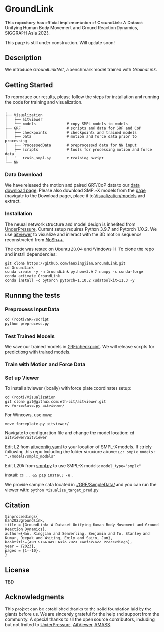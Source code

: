 # GroundLink

This repository has official implementation of GroundLink: A Dataset Unifying Human Body Movement and Ground Reaction Dynamics, SIGGRAPH Asia 2023. 

This page is still under construction. Will update soon!

## Description
We introduce _GroundLinkNet_, a benchmark model trained with _GroundLink_.

## Getting Started

To reproduce our results, please follow the steps for installation and running the code for training and visualization. 

    .
    ├── Visualization  
    │   ├── aitviewer
    │   └── models              # copy SMPL models to models
    ├── GRF                     # scripts and data for GRF and CoP
    │   ├── checkpoints         # checkpoints and trained models
    │   ├── Data                # motion and force data prior to processing
    │   ├── ProcessedData       # preprocessed data for NN input
    │   ├── scripts             # tools for processing motion and force data
    │   └── train_smpl.py       # training script
    └── NN

### Data Download
We have released the motion and paired GRF/CoP data to our [data download page](https://csr.bu.edu/groundlink/). 
Please also download SMPL-X models from the [page](https://smpl-x.is.tue.mpg.de/) (navigate to the Download page), place it to [Visualization/models](./Visualization/models/) and extract. 

### Installation

The neural network structure and model design is inherited from [UnderPressure](https://github.com/InterDigitalInc/UnderPressure). Current setup requires Python 3.9.7 and Pytorch 1.10.2. We use [aitviewer](https://github.com/eth-ait/aitviewer) to visualize and interact with the 3D motion sequence reconstructed from [MoSh++](https://github.com/nghorbani/moshpp).

The code was tested on Ubuntu 20.04 and Windows 11. To clone the repo and install dependencies:
```
git clone https://github.com/hanxingjian/GroundLink.git
cd GroundLink
conda create -y -n GroundLink python=3.9.7 numpy -c conda-forge
conda activate GroundLink
conda install -c pytorch pytorch=1.10.2 cudatoolkit=11.3 -y
```



## Running the tests

### Preprocess Input Data

```
cd (root)/GRF/script
python preprocess.py
```

### Test Trained Models

We save our trained models in [GRF/checkpoint](./GRF/checkpoint/). We will release scripts for predictiong with trained models.

### Train with Motion and Force Data

### Set up Viewer

To install aitviewer (locally) with force plate coordinates setup:
```
cd (root)/Visualization
git clone git@github.com:eth-ait/aitviewer.git
mv forceplate.py aitviewer/
```

For Windows, use ```move```:
```
move forceplate.py aitviewer/
```



Navigate to configuration file and change the model location:
```cd aitviewer/aitviewer```

Edit L2 from [aitvconfig.yaml](https://github.com/eth-ait/aitviewer/blob/main/aitviewer/aitvconfig.yaml) to your location of SMPL-X models. If stricly following this repo including the folder structure above:
```L2: smplx_models: "./models/smplx_models"```

Edit L205 from [smpl.py](./Visualization/aitviewer/aitviewer/renderables/smpl.py) to use SMPL-X models:
```model_type="smplx"```

Install:
```cd .. && pip install -e .```

We provide sample data located in [./GRF/SampleData/](./GRF/SampleData/) and you can run the viewer with:
```python visualize_target_pred.py ``` 

## Citation
```
@inproceedings{
han2023groundlink,
title = {GroundLink: A Dataset Unifying Human Body Movement and Ground Reaction Dynamics},
author={Han, Xingjian and Senderling, Benjamin and To, Stanley and Kumar, Deepak and Whiting, Emily and Saito, Jun},
booktitle={ACM SIGGRAPH Asia 2023 Conference Proceedings},
year = {2023},
pages = {1--10},
}
```


## License

<!-- This project is licensed under the MIT License - see the [LICENSE.md](LICENSE.md) file for details -->
TBD

## Acknowledgments

This project can be established thanks to the solid foundation laid by the giants before us. We are sincerely grateful for the help and support from the community. A special thanks to all the open source contributors, including but not limited to [UnderPressure](https://github.com/InterDigitalInc/UnderPressure), [AitViewer](https://github.com/eth-ait/aitviewer), [AMASS](https://amass.is.tue.mpg.de/).

